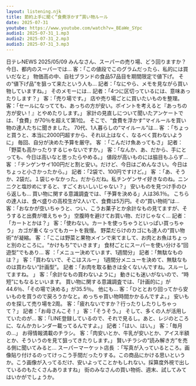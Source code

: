 ```yaml
---
layout: listening.njk
title: 節約上手に聞く“食費浮かす”買い物ルール
date: 2025-07-31
youtube: https://www.youtube.com/watch?v=_BEaWe_SYpc
audio1: 2025-07-31_1.mp3
audio2: 2025-07-31_2.mp3
audio3: 2025-07-31_3.mp3
---
```

日テレNEWS  2025/05/09
みんなさん、スーパーの売り場、どう回りますか？
今日、都内のスーパーでは…
客：「この値段でこのグラムだったら、私的には買いだなと」
物価高の中、自社ブランドの食品57品目を期間限定で値下げ。
その“値下げ品”を狙って来たという人も…
記者：「なにやら、メモを見ながら買い物していますね。」
そのメモーには…
記者：「4つに区切っているには、意味あったりします？」
客：「売り場です。」
店や売り場ごとに買いたいものを整理。
客：「セールになってても、あっちの方が安い。ポイントを考えると『あっちの方が安い！』とやめたりします。」
家計の見直しについて聞いたアンケートでは、「食費」が70％を超えて第1位。
そこで、“食費を浮かす”マイルールを買い物の達人たちに聞きました。
70代、1人暮らしの“マイルール”は…
客 ：「ちょっと買うと、本当に2000円超すから、それ以上はなく、なるべく買わないように」
毎回、自分が決めた予算を厳守。
客 ：「こんだけ魚あってもさ」
記者：「野菜も高かったりするじゃないですか。」
客：「なんか、あ、だから、手にとっても、今日は高いなと思ったらやめる。」
値段が高いものには脇目もふらず…
客 ：「チンゲンサイ100円だと割と安い。だけど、今日はごめんなさい。今日はちょっと小さかったから。」
記者：「2袋で、100円ですけど。」
客 ：「あ、そうか、2袋だ。１袋じゃなかった。だからだね。私チンゲンサイ好きなのね。ニンニクと塩炒めにすると、すごくおいしいじゃない？」
安いものを見つけ手のひら返しも…
買い物に関する意識調査では、「予算を決める」人は36.1％。
こちらの達人は、食べ盛りの高校生が2人いて、食費は5万円。その“買い物術”は…
客：「おなかが空いちゃうと、つい、こうお菓子とか余計なもの見てますが、そうすると出費が増えちゃう」
空腹時を避けてお買い物、だけじゃなく…
記者：「カートとかは？」
客：「使わない。カートを使っちゃうといっぱい買っちゃう」
カゴが重くなってもカートを我慢。
野菜だらけのカゴにも達人の“買い物術”が凝縮。
客 ：「ここは野菜と果物メインで来てまして、お肉とお魚はちょっと別のところに。“かけもち”でいきます」
食材ごとにスーパーを使い分ける“回遊型”でもあり…
客 ：「メニュー決めています、1週間分」
記者：「無駄なものは？」
客：「買わないで、そこはスルー」
1週間分メニューを決めて、無駄なものは買わない“計画型”。
記者：「お肉を取る動きは全くないんですね。スルーしてますね。 」
客：「余計なもの買わないように」
動きにも迷いがないので、“時短”にもなるといいます。
買い物に関する意識調査では、「計画的に」が44.6％、「その場で決める」が35.5％。
他にも…
客：「ひととおり回ってから安いものを買うので戻ろうかなと。めっちゃ買い物時間かかるんですよ。」
安いものを探して売り場を2周。
客：「疲れないですか？行ったりしたりしちゃって？」
記者：「お母さんこそ！」
客：「そうそう。」
そして、多くの人が活用していたのが…
客：「LINE登録しているので、それで見るし。あと、レジのところに、なんかカレンダー載ってるんですよ。」
記者：「はい、はい。」
客：「毎月の…」
お得情報満載のチラシ。
客：「肉安いとか、牛乳が安いとか、アイス半額とか、そういうのを見て狙ってきたりします。」
賢いチラシの“読み解き方”を売る側に聞いてみると…
スーパーマーケット店長 ：「写真が入っているところ。画像貼り付けるのってけっこう手間だったりする。この商品にかける思いというか。こう画像が入ってるだけ、安いよってことかもしれない。採算度外視で出しているのもたくさんありますね」
街のみなさんの買い物術、週末、試してみてはいかがでしょうか。
